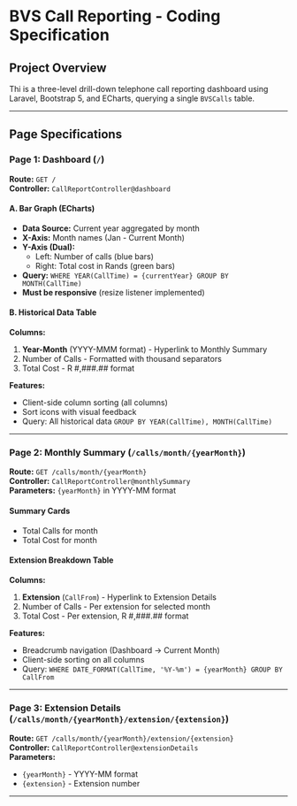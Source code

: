# BVS Call Reporting - Coding Specification

## Project Overview

Thi is a three-level drill-down telephone call reporting dashboard using Laravel, Bootstrap 5, and ECharts, querying a single `BVSCalls` table.

---

## Page Specifications

### Page 1: Dashboard (`/`)

**Route:** `GET /`  
**Controller:** `CallReportController@dashboard`

#### A. Bar Graph (ECharts)

- **Data Source:** Current year aggregated by month
- **X-Axis:** Month names (Jan - Current Month)
- **Y-Axis (Dual):**
  - Left: Number of calls (blue bars)
  - Right: Total cost in Rands (green bars)
- **Query:** `WHERE YEAR(CallTime) = {currentYear} GROUP BY MONTH(CallTime)`
- **Must be responsive** (resize listener implemented)

#### B. Historical Data Table

**Columns:**

1. **Year-Month** (YYYY-MMM format) - Hyperlink to Monthly Summary
2. Number of Calls - Formatted with thousand separators
3. Total Cost - R #,###.## format

**Features:**

- Client-side column sorting (all columns)
- Sort icons with visual feedback
- Query: All historical data `GROUP BY YEAR(CallTime), MONTH(CallTime)`

---

### Page 2: Monthly Summary (`/calls/month/{yearMonth}`)

**Route:** `GET /calls/month/{yearMonth}`  
**Controller:** `CallReportController@monthlySummary`  
**Parameters:** `{yearMonth}` in YYYY-MM format

#### Summary Cards

- Total Calls for month
- Total Cost for month

#### Extension Breakdown Table

**Columns:**

1. **Extension** (`CallFrom`) - Hyperlink to Extension Details
2. Number of Calls - Per extension for selected month
3. Total Cost - Per extension, R #,###.## format

**Features:**

- Breadcrumb navigation (Dashboard → Current Month)
- Client-side sorting on all columns
- Query: `WHERE DATE_FORMAT(CallTime, '%Y-%m') = {yearMonth} GROUP BY CallFrom`

---

### Page 3: Extension Details (`/calls/month/{yearMonth}/extension/{extension}`)

**Route:** `GET /calls/month/{yearMonth}/extension/{extension}`  
**Controller:** `CallReportController@extensionDetails`  
**Parameters:**

- `{yearMonth}` - YYYY-MM format
- `{extension}` - Extension number

---
